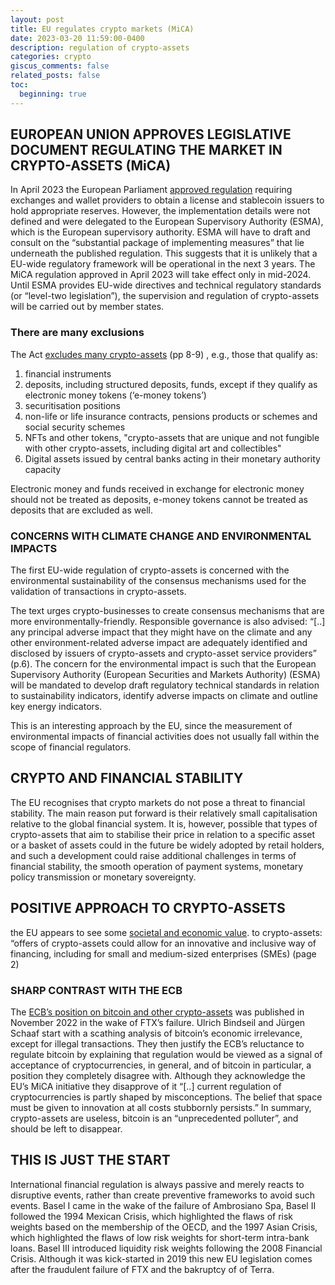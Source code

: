 ```yaml
---
layout: post
title: EU regulates crypto markets (MiCA)
date: 2023-03-20 11:59:00-0400
description: regulation of crypto-assets 
categories: crypto
giscus_comments: false
related_posts: false
toc:
  beginning: true
---
```


## EUROPEAN UNION APPROVES LEGISLATIVE DOCUMENT REGULATING THE MARKET IN CRYPTO-ASSETS (MiCA)

In April 2023 the European Parliament [approved regulation]( https://www.europarl.europa.eu/news/en/press-room/20230414IPR80133/crypto-assets-green-light-to-new-rules-for-tracing-transfers-in-the-eu) requiring exchanges and wallet providers to obtain a license and stablecoin issuers to hold appropriate reserves. However, the implementation details were not defined and were delegated to the European Supervisory Authority (ESMA), which is the European supervisory authority. ESMA will have to draft and consult on the “substantial package of implementing measures” that lie underneath the published regulation. This suggests that it is unlikely that a EU-wide regulatory framework will be operational in the next 3 years. The MiCA regulation approved in April 2023 will take effect only in mid-2024. Until ESMA provides EU-wide directives and technical regulatory standards (or “level-two legislation”), the supervision and regulation of crypto-assets will be carried out by member states.

### There are many exclusions
The Act [excludes many crypto-assets]( https://data.consilium.europa.eu/doc/document/PE-54-2022-INIT/en/pdf) (pp 8-9) , e.g., those that qualify as:
<ol>
  <li>financial instruments</li>
  <li>deposits, including structured deposits, funds, except if they qualify as electronic money tokens (‘e-money tokens’)</li>
  <li>securitisation positions </li>
  <li>non-life or life insurance contracts, pensions products or schemes and social security schemes</li>
  <li>NFTs and other tokens, "crypto-assets that are unique and not fungible with other crypto-assets, including digital art and collectibles"</li>
 <li>Digital assets issued by central banks acting in their monetary authority capacity</li>
</ol> 

Electronic money and funds received in exchange for electronic money should not be treated as deposits, e-money tokens cannot be treated as deposits that are excluded as well.


### CONCERNS WITH CLIMATE CHANGE AND ENVIRONMENTAL IMPACTS

The first EU-wide regulation of crypto-assets is concerned with the environmental sustainability of the consensus mechanisms used for the validation of transactions in crypto-assets. 

The text urges crypto-businesses to create consensus mechanisms that are more environmentally-friendly. Responsible governance is also advised: “[..] any principal adverse impact that they might have on the climate and any other environment-related adverse impact are adequately identified and disclosed by issuers of crypto-assets and crypto-asset service providers” (p.6). The concern for the environmental impact is such that the European Supervisory Authority (European Securities and Markets Authority) (ESMA) will be mandated to develop draft regulatory technical standards in relation to sustainability indicators, identify adverse impacts on climate and outline key energy indicators. 

This is an interesting approach by the EU, since the measurement of environmental impacts of financial activities does not usually fall within the scope of financial regulators. 


## CRYPTO AND FINANCIAL STABILITY

The EU recognises that crypto markets do not pose a threat to financial stability. The main reason put forward is their relatively small capitalisation relative to the global financial system. It is, however, possible that types of crypto-assets that
aim to stabilise their price in relation to a specific asset or a basket of assets could in the
future be widely adopted by retail holders, and such a development could raise additional
challenges in terms of financial stability, the smooth operation of payment systems,
monetary policy transmission or monetary sovereignty.

## POSITIVE APPROACH TO CRYPTO-ASSETS

the EU appears to see some [societal and economic value](https://data.consilium.europa.eu/doc/document/PE-54-2022-INIT/en/pdf).
to crypto-assets: “offers of crypto-assets could allow for an innovative and inclusive way of financing, including for small and medium-sized enterprises (SMEs) (page 2)

### SHARP CONTRAST WITH THE ECB 

The [ECB’s position on bitcoin and other crypto-assets](https://www.ecb.europa.eu/press/blog/date/2022/html/ecb.blog221130~5301eecd19.en.html) was published in November 2022 in the wake of FTX’s failure. Ulrich Bindseil and Jürgen Schaaf start with a scathing analysis of bitcoin’s economic irrelevance, except for illegal transactions.  They then justify the ECB’s reluctance to regulate bitcoin by explaining that regulation would be viewed as a signal of acceptance of cryptocurrencies, in general, and of bitcoin in particular, a position they completely disagree with. Although they acknowledge the EU’s MiCA initiative they disapprove of it “[..] current regulation of cryptocurrencies is partly shaped by misconceptions. The belief that space must be given to innovation at all costs stubbornly persists.” In summary, crypto-assets are useless, bitcoin is an “unprecedented polluter”, and should be left to disappear. 

## THIS IS JUST THE START

International financial regulation is always passive and merely reacts to disruptive events, rather than create preventive frameworks to avoid such events. Basel I came in the wake of the failure of Ambrosiano Spa, Basel II followed the 1994 Mexican Crisis, which highlighted the flaws of risk weights based on the membership of the OECD, and the 1997 Asian Crisis, which highlighted the flaws of low risk weights for short-term intra-bank loans. Basel III introduced liquidity risk weights following the 2008 Financial Crisis. Although it was kick-started in 2019 this new EU legislation comes after the fraudulent failure of FTX and the bakruptcy of of Terra. 
